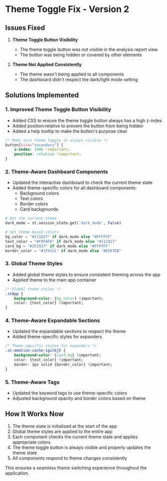 # Theme Toggle Fix - Version 2

## Issues Fixed

1. **Theme Toggle Button Visibility**
   - The theme toggle button was not visible in the analysis report view
   - The button was being hidden or covered by other elements

2. **Theme Not Applied Consistently**
   - The theme wasn't being applied to all components
   - The dashboard didn't respect the dark/light mode setting

## Solutions Implemented

### 1. Improved Theme Toggle Button Visibility

- Added CSS to ensure the theme toggle button always has a high z-index
- Added position:relative to prevent the button from being hidden
- Added a help tooltip to make the button's purpose clear

```css
/* Make sure theme toggle is always visible */
button[kind="secondary"] {
    z-index: 1000 !important;
    position: relative !important;
}
```

### 2. Theme-Aware Dashboard Components

- Updated the interactive dashboard to check the current theme state
- Added theme-specific colors for all dashboard components:
  - Background colors
  - Text colors
  - Border colors
  - Card backgrounds

```python
# Get the current theme
dark_mode = st.session_state.get('dark_mode', False)

# Set theme-based colors
bg_color = "#111827" if dark_mode else "#FFFFFF"
text_color = "#F9FAFB" if dark_mode else "#111827"
card_bg = "#1F2937" if dark_mode else "#FFFFFF"
border_color = "#374151" if dark_mode else "#E5E7EB"
```

### 3. Global Theme Styles

- Added global theme styles to ensure consistent theming across the app
- Applied theme to the main app container

```css
/* Global theme styles */
.stApp {
    background-color: {bg_color} !important;
    color: {text_color} !important;
}
```

### 4. Theme-Aware Expandable Sections

- Updated the expandable sections to respect the theme
- Added theme-specific styles for expanders

```css
/* Theme-specific styles for expanders */
.st-emotion-cache-1gulkj5 {
    background-color: {card_bg} !important;
    color: {text_color} !important;
    border: 1px solid {border_color} !important;
}
```

### 5. Theme-Aware Tags

- Updated the keyword tags to use theme-specific colors
- Adjusted background opacity and border colors based on theme

## How It Works Now

1. The theme state is initialized at the start of the app
2. Global theme styles are applied to the entire app
3. Each component checks the current theme state and applies appropriate colors
4. The theme toggle button is always visible and properly updates the theme state
5. All components respond to theme changes consistently

This ensures a seamless theme switching experience throughout the application.